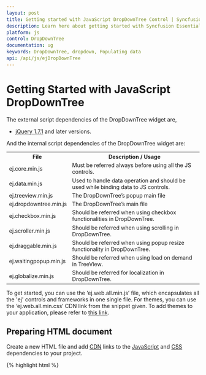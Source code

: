 ```yaml
---
layout: post
title: Getting started with JavaScript DropDownTree Control | Syncfusion
description: Learn here about getting started with Syncfusion Essential Studio JavaScript DropDownTree control, its elements, and more.
platform: js
control: DropDownTree
documentation: ug
keywords: DropDownTree, dropdown, Populating data
api: /api/js/ejDropDownTree
---
```


# Getting Started with JavaScript DropDownTree

The external script dependencies of the DropDownTree widget are,

* [jQuery 1.7.1](https://jquery.com/) and later versions.

And the internal script dependencies of the DropDownTree widget are:

<table>
	<tr>
		<th>File </th>
		<th>Description / Usage </th>
	</tr>
	<tr>
		<td>ej.core.min.js</td>
		<td>Must be referred always before using all the JS controls.</td>
	</tr>
	<tr>
		<td>ej.data.min.js</td>
		<td>Used to handle data operation and should be used while binding data to JS controls.</td>
	</tr>
	<tr>
		<td>ej.treeview.min.js</td>
		<td>The DropDownTree’s popup main file</td>
	</tr>
	<tr>
		<td>ej.dropdowntree.min.js</td>
		<td>The DropDownTree’s main file</td>
	</tr>
	<tr>
		<td>ej.checkbox.min.js</td>
		<td>Should be referred when using checkbox functionalities in DropDownTree.</td>
	</tr>
	<tr>
		<td>ej.scroller.min.js</td>
		<td>Should be referred when using scrolling in DropDownTree.</td>
	</tr>
	<tr>
		<td>ej.draggable.min.js</td>
		<td>Should be referred when using popup resize functionality in DropDownTree.</td>
	</tr>
    <tr>
		<td>ej.waitingpopup.min.js</td>
		<td>Should be referred when using load on demand in TreeView.</td>
	</tr>
	<tr>
		<td>ej.globalize.min.js</td>
		<td>Should be referred for localization in DropDownTree.</td>
	</tr>
</table>

To get started, you can use the ‘ej.web.all.min.js’ file, which encapsulates all the 'ej' controls and frameworks in one single file.
For themes, you can use the ‘ej.web.all.min.css’ CDN link from the snippet given. To add themes to your application, please refer to [this link](https://help.syncfusion.com/js/theming-in-essential-javascript-components#adding-specific-theme-to-your-application).

## Preparing HTML document

Create a new HTML file and add [CDN](https://help.syncfusion.com/js/cdn) links to the [JavaScript](https://help.syncfusion.com/js/dependencies) and [CSS](https://help.syncfusion.com/js/theming-in-essential-javascript-components) dependencies to your project.

{% highlight html %}

<!DOCTYPE html>
<html>
  <head>
    <meta name="viewport" content="width=device-width, initial-scale=1.0" charset="utf-8" />
    <!-- style sheet for default theme(flat azure) -->
    <link href="http://cdn.syncfusion.com/{{ site.releaseversion }}/js/web/flat-azure/ej.web.all.min.css"
      rel="stylesheet" />
    <!--scripts-->
    <script src="http://cdn.syncfusion.com/js/assets/external/jquery-1.11.3.min.js"></script>
    <script src="http://cdn.syncfusion.com/js/assets/external/jquery.easing.1.3.min.js"></script>
    <script src="http://cdn.syncfusion.com/{{ site.releaseversion }}/js/web/ej.web.all.min.js"></script>
  </head>
  <body>
    <!--Place input element to create DropDownTree-->
    <script>
      // Place your script code here to initialize DropDownTree
      
    </script>
  </body>
</html>

{% endhighlight %}

 N>   In production,  using Syncfusion [custom script generator](https://help.syncfusion.com/js/custom-script-generator#) is highly recommended to create custom script file with the required controls and its dependencies only. To reduce the file size further, use [GZip compression](https://web.dev/optimizing-content-efficiency-optimize-encoding-and-transfer/?hl=en#text-compression-with-gzip) in your server.

 ## Creating DropDownTree

The DropDownTree can be created from a HTML ‘input’ element with the HTML 'id' attribute and 'ul','li' elements for hierarchical data. To create the DropDownTree, you should call the 'ejDropDownTree' jQuery plug-in function.

    {% highlight html %}
	
<input type="text" id="selectItem" />
<div id="itemList">
  <ul id="treeView">
    <li class="expanded">
      United States
      <ul>
        <li>California</li>
        <li>Colorado</li>
        <li>Georgia</li>
      </ul>
    </li>
    <li>
      United Kingdom
      <ul>
        <li>England</li>
        <li>Scotland</li>
        <li>Northern Ireland</li>
      </ul>
    </li>
    <li>
      Asia
      <ul>
        <li>Afghanistan</li>
        <li>Kuwait</li>
        <li>Russia</li>
      </ul>
    </li>
  </ul>
</div>
	{% endhighlight %}
	
	{% highlight javascript %}	
	
$(function () {
$('#selectItem').ejDropDownTree();
});

	{% endhighlight %}

![Getting_Started_Image](Getteing-Started_images/getting_started_images.png)

## Populating data

The DropDownTree can be bound to both local array and remote data services using [ej.DataManager](https://help.syncfusion.com/js/datamanager/overview). You can use [DataManager](https://help.syncfusion.com/js/datamanager/overview) component to serve data from the data services based on the query provided. To bind data to DropDownTree widget, the [treeViewSettings.fields.dataSource](https://help.syncfusion.com/api/js/ejdropdowntree#members:treeViewSettings) property should be assigned with the instance of 'ej.DataManager'.

N> The ODataAdaptor is the default adaptor for DataManager. On binding to other web services, proper [data adaptor](https://help.syncfusion.com/js/datamanager/data-adaptors) should  be set on 'adaptor' option of the DataManager. 

	{% highlight html %}

	<input type="text" id="dropdown1" />
	
	{% endhighlight %}
	
	{% highlight javascript %}	
	
	$(function() {
	    // declaration
	    var localData = [{
	            id: 1,
	            name: "Discover Music",
	            hasChild: true,
	            expanded: true
	        },
	        {
	            id: 2,
	            pid: 1,
	            name: "Hot Singles"
	        },
	        {
	            id: 3,
	            pid: 1,
	            name: "Rising Artists"
	        },
	        {
	            id: 4,
	            pid: 1,
	            name: "Live Music"
	        },
	        {
	            id: 6,
	            pid: 1,
	            name: "Best of 2013 So Far"
	        },
	        {
	            id: 7,
	            name: "Sales and Events",
	            hasChild: true,
	            expanded: true
	        },
	        {
	            id: 8,
	            pid: 7,
	            name: "100 Albums - $5 Each"
	        },
	        {
	            id: 9,
	            pid: 7,
	            name: "Hip-Hop and R&B Sale"
	        },
	        {
	            id: 10,
	            pid: 7,
	            name: "CD Deals"
	        },
	        {
	            id: 11,
	            name: "Categories",
	            hasChild: true
	        },
	        {
	            id: 12,
	            pid: 11,
	            name: "Songs"
	        },
	        {
	            id: 13,
	            pid: 11,
	            name: "Bestselling Albums"
	        },
	        {
	            id: 14,
	            pid: 11,
	            name: "New Releases"
	        },
	        {
	            id: 15,
	            pid: 11,
	            name: "Bestselling Songs"
	        },
	        {
	            id: 16,
	            name: "MP3 Albums",
	            hasChild: true
	        },
	        {
	            id: 17,
	            pid: 16,
	            name: "Rock"
	        },
	        {
	            id: 18,
	            pid: 16,
	            name: "Gospel"
	        },
	        {
	            id: 19,
	            pid: 16,
	            name: "Latin Music"
	        },
	        {
	            id: 20,
	            pid: 16,
	            name: "Jazz"
	        },
	        {
	            id: 21,
	            name: "More in Music",
	            hasChild: true
	        },
	        {
	            id: 22,
	            pid: 21,
	            name: "Music Trade-In"
	        },
	        {
	            id: 23,
	            pid: 21,
	            name: "Redeem a Gift Card"
	        },
	        {
	            id: 24,
	            pid: 21,
	            name: "Band T-Shirts"
	        },
	        {
	            id: 25,
	            pid: 21,
	            name: "Mobile MVC"
	        }
	    ];
	    $('#localList').ejDropDownTree({
	        treeViewSettings: {
	            fields: {
	                id: "id",
	                parentId: "pid",
	                text: "name",
	                hasChild: "hasChild",
	                dataSource: ej.DataManager(localData),
	                expanded: "expanded"
	            }
	        },
	        watermarkText: "Please select",
	        width: "100%"
	    });
	});

	{% endhighlight %}
	
![Getting_Started_Image2](Getteing-Started_images/Getteing-Started_img2.png)

## Setting Dimensions

The DropDownTree dimensions can be set using [width](https://help.syncfusion.com/api/js/ejdropdowntree#members:width) and [height](https://help.syncfusion.com/api/js/ejdropdowntree#members:height) APIs.
	
	{% highlight html %}
	
	<input type="text" id="dropdown1" />
	
	{% endhighlight %}
	
	{% highlight javascript %}	
    $(function() {
	    $('#dropdown1').ejDropDownTree({
	        width: “150 px”,
	        height: "160px"
	    });
	});
	{% endhighlight %}

**Setting dimensions to Popup list**

[PopupSettings.width](https://help.syncfusion.com/api/js/ejdropdowntree#members:popupSettings-width) and [PopupSettings.height](https://help.syncfusion.com/api/js/ejdropdowntree#members:popupSettings-height) can be used to create a fixed size popup list.

	{% highlight html %}

	<input type="text" id="localList" />

	{% endhighlight %}
	
	{% highlight javascript %}
	
$(function() {
    // declaration
    var localData = [{
            id: 1,
            name: "Discover Music",
            hasChild: true,
            expanded: true
        },
        {
            id: 2,
            pid: 1,
            name: "Hot Singles"
        },
        {
            id: 3,
            pid: 1,
            name: "Rising Artists"
        },
        {
            id: 4,
            pid: 1,
            name: "Live Music"
        },
        {
            id: 6,
            pid: 1,
            name: "Best of 2013 So Far"
        },
        {
            id: 7,
            name: "Sales and Events",
            hasChild: true,
            expanded: true
        },
        {
            id: 8,
            pid: 7,
            name: "100 Albums - $5 Each"
        },
        {
            id: 9,
            pid: 7,
            name: "Hip-Hop and R&B Sale"
        },
        {
            id: 10,
            pid: 7,
            name: "CD Deals"
        },
        {
            id: 11,
            name: "Categories",
            hasChild: true
        },
        {
            id: 12,
            pid: 11,
            name: "Songs"
        },
        {
            id: 13,
            pid: 11,
            name: "Bestselling Albums"
        },
        {
            id: 14,
            pid: 11,
            name: "New Releases"
        },
        {
            id: 15,
            pid: 11,
            name: "Bestselling Songs"
        },
        {
            id: 16,
            name: "MP3 Albums",
            hasChild: true
        },
        {
            id: 17,
            pid: 16,
            name: "Rock"
        },
        {
            id: 18,
            pid: 16,
            name: "Gospel"
        },
        {
            id: 19,
            pid: 16,
            name: "Latin Music"
        },
        {
            id: 20,
            pid: 16,
            name: "Jazz"
        },
        {
            id: 21,
            name: "More in Music",
            hasChild: true
        },
        {
            id: 22,
            pid: 21,
            name: "Music Trade-In"
        },
        {
            id: 23,
            pid: 21,
            name: "Redeem a Gift Card"
        },
        {
            id: 24,
            pid: 21,
            name: "Band T-Shirts"
        },
        {
            id: 25,
            pid: 21,
            name: "Mobile MVC"
        }
    ];
    $('#localList').ejDropDownTree({
        treeViewSettings: {
            fields: {
                id: "id",
                parentId: "pid",
                text: "name",
                hasChild: "hasChild",
                dataSource: localData,
                expanded: "expanded"
            }
        },
        watermarkText: "Please select",
        popupSettings: {
            height: "500px",
            width: "300px"
        }
    });
});
	
	{% endhighlight %}

## Setting and Getting Value

You can select single or multiple values from the DropDownTree widget. To assign a value initially to the DropDownTree, you can use the [value](https://help.syncfusion.com/api/js/ejdropdowntree#members:value) property.


	{% highlight html %}

<input type="text" id="selectItem" />
<div id="itemList">
  <ul id="treeView">
    <li class="expanded">
      United States
      <ul>
        <li>California</li>
        <li>Colorado</li>
        <li>Georgia</li>
      </ul>
    </li>
    <li>
      United Kingdom
      <ul>
        <li>England</li>
        <li>Scotland</li>
        <li>Northern Ireland</li>
      </ul>
    </li>
    <li>
      Asia
      <ul>
        <li>Afghanistan</li>
        <li>Kuwait</li>
        <li>Russia</li>
      </ul>
    </li>
  </ul>
</div>
	{% endhighlight %}
	
	{% highlight javascript %}	
	
$(function() {

    $('#selectItem').ejDropDownTree({
        value: 'Afghanistan',
        watermarkText: "Please select",
        targetId: "itemList"
    });

    var obj = $('#selectItem').data("ejDropDownTree");

    console.log("Selected Item's Text - " + obj.option("text"));

    console.log("selected Item's Value - " + obj.option("value"));

    console.log("selected Item's Value - " + obj.getValue());

});
    

	{% endhighlight %}
